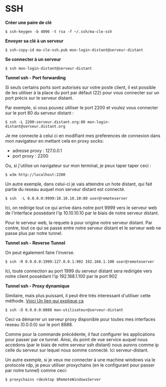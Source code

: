 # SSH

**Créer une paire de clé**

`$ ssh-keygen -b 4096 -t rsa -f ~/.ssh/ma-cle-ssh`

**Envoyer sa clé à un serveur**

`$ ssh-copy-id ma-cle-ssh.pub mon-login-distant@serveur-distant`

**Se connecter à un serveur**

`$ ssh mon-login-distant@serveur-distant`


**Tunnel ssh - Port forwarding**

Si seuls certains ports sont autorisés sur votre poste client, il est possible
de les utiliser à la place du port par défaut (22) pour vous connecter sur un
port précis sur le serveur distant.

Par exemple, si vous pouvez utiliser le port 2200 et voulez vous connecter sur le port 80 du serveur distant :

`$ ssh -L 2200:serveur.distant.org:80 mon-login-distant@serveur.distant.org`

Je me connecte à celui ci en modifiant mes preferences de connexion dans mon navigateur en mettant cela en proxy socks:
- adresse proxy : 127.0.0.1
- port proxy : 2200

Ou, si j'utilise un navigateur sur mon terminal, je peux taper taper ceci :

`$ w3m http://localhost:2200`

Un autre exemple, dans celui-ci je vais atteindre un hote distant, qui fait
partie du reseau auquel mon serveur distant est connecté.

`$ ssh  -L 0.0.0.0:9999:10.10.10.10:80 user@remoteserver`

Ici, on redirige tout ce qui arrive dans notre port 9999 vers le serveur web
de l'interface possédant l'ip 10.10.10.10 par le biais de notre serveur distant.

Pour le serveur web, la requete à pour origine notre serveur distant.
Par contre, tout ce qui se passe entre notre serveur distant et le serveur web
ne passe plus par notre tunnel.


**Tunnel ssh - Reverse Tunnel**

On peut également faire l'inverse.

`$ ssh -R 0.0.0.0:1999:127.0.0.1:902 192.168.1.100 user@remoteserver`

Ici, toute connection au port 1999 du serveur distant sera redirigée vers notre
client possédant l'ip 192.168.1.100 par le port 902



**Tunnel ssh - Proxy dynamique**

Similaire, mais plus puissant, il peut être très interessant d'utiliser cette
méthode. [Voici Un lien qui explique ça](https://hackertarget.com/ssh-examples-tunnels/)

`$ ssh -D 0.0.0.0:8888 mon-utilisateur@serveur-distant`

Ceci va démarrer un serveur proxy disponible pour toutes mes interfaces reseau
(0.0.0.0) sur le port 8888.

Comme pour la commande précédente, il faut configurer les applications pour
passer par ce tunnel. Ainsi, du point de vue service auquel nous accédons (par
le biais de notre serveur ssh distant) nous aurons comme ip celle du serveur sur
lequel nous somme connecté. Ici serveur-distant.

Un autre exemple, si je veux me connecter à une machine windows via le protocole
rdp, je peux utiliser proxychains (en le configurant pour passer par notre
tunnel) comme ceci:

`$ proxychains rdesktop $RemoteWindowsServer`
